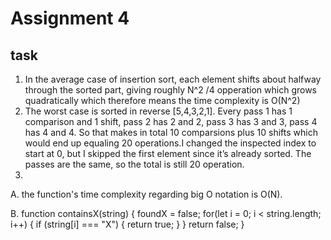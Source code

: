 # Assignment 4
## task
1. In the average case of insertion sort, each element shifts about halfway through the sorted part, giving roughly N^2 /4 opperation which grows quadratically which therefore means the time complexity is O(N^2)
2. The worst case is sorted in reverse [5,4,3,2,1]. Every pass 1 has 1 comparison and 1 shift, pass 2 has 2 and 2, pass 3 has 3 and 3, pass 4 has 4 and 4. So that makes in total 10 comparsions plus 10 shifts which would end up equaling 20 operations.I changed the inspected index to start at 0, but I skipped the first element since it’s already sorted. The passes are the same, so the total is still 20 operation.
3. 
A. the function's time complexity regarding big O notation is O(N).

B. function containsX(string) {
	foundX = false;
	for(let i = 0; i < string.length; i++) { 
		if (string[i] === "X") {
			return true; 
		}
	}
	return false; 
}
